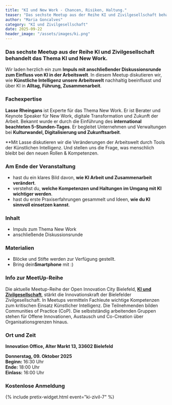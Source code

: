 ```yaml
---
title: "KI und New Work - Chancen, Risiken, Haltung."
teaser: "Das sechste Meetup aus der Reihe KI und Zivilgesellschaft behandelt das Thema New Work."
author: "Maria Goncalves"
category: "KI und Zivilgesellschaft"
date: 2025-09-22
header_image: "/assets/images/ki.png"
---
```


### Das sechste Meetup aus der Reihe KI und Zivilgesellschaft behandelt das Thema KI und New Work.  

Wir laden herzlich ein zum **Impuls mit anschließender Diskussionsrunde zum Einfluss von KI in der Arbeitswelt**. In diesem Meetup diskutieren wir, wie **Künstliche Intelligenz unsere Arbeitswelt** nachhaltig beeinflusst und über KI in **Alltag, Führung, Zusammenarbeit**.

### Fachexpertise
**Lasse Rheingans** ist Experte für das Thema New Work. Er ist Berater und Keynote Speaker für New Work, digitale Transformation und Zukunft der Arbeit. Bekannt wurde er durch die Einführung des **international beachteten 5-Stunden-Tages**.
Er begleitet Unternehmen und Verwaltungen bei **Kulturwandel, Digitalisierung und Zukunftsarbeit**.

**Mit Lasse diskutieren wir die Veränderungen der Arbeitswelt durch Tools der Künstlichen Intelligenz. Und stellen uns die Frage, was menschlich bleibt bei den neuen Rollen & Kompetenzen. 

### Am Ende der Veranstaltung
- hast du ein klares Bild davon, **wie KI Arbeit und Zusammenarbeit verändert**.
- verstehst du, **welche Kompetenzen und Haltungen im Umgang mit KI wichtiger werden**.
- hast du erste Praxiserfahrungen gesammelt und Ideen, **wie du KI sinnvoll einsetzen kannst**.

### Inhalt 
- Impuls zum Thema New Work 
- anschließende Diskussionsrunde

### Materialien
- Blöcke und Stifte werden zur Verfügung gestellt. 
- Bring dein**Smartphone** mit :)


### Info zur MeetUp-Reihe
Die aktuelle Meetup-Reihe der Open Innovation City Bielefeld, [**KI und Zivilgesellschaft**](https://oic-bielefeld.de/ki/), stärkt die Innovationskraft der Bielefelder Zivilgesellschaft. In Meetups vermitteln Fachleute wichtige Kompetenzen zum kritischen Einsatz Künstlicher Intelligenz. Die Teilnehmenden bilden Communities of Practice (CoP). Die selbstständig arbeitenden Gruppen stehen für Offene Innovationen, Austausch und Co-Creation über Organisationsgrenzen hinaus.

### Ort und Zeit
**Innovation Office, Alter Markt 13, 33602 Bielefeld**

**Donnerstag, 09. Oktober 2025**<br>
**Beginn:** 16:30 Uhr<br>
**Ende:** 18:00 Uhr<br>
**Einlass:** 16:00 Uhr

### Kostenlose Anmeldung
{% include pretix-widget.html event="ki-zivil-7" %}
